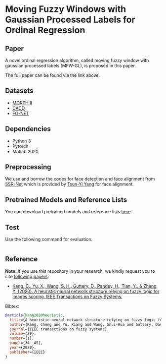 # Moving Fuzzy Windows with Gaussian Processed Labels for Ordinal Regression

Paper
-----------------------------------------------------------------------------
<!--[Fuzzy Windows with Gaussian Processed Labels for Ordinal Regression](Under Review)-->
A novel ordinal regression algorithm, called moving fuzzy window with gaussian processed labels (MFW-GL), is proposed in this paper. 

The full paper can be found via the link above.

<!--Please cite our paper if you use our code or dataset:-->

Datasets
-----------------------------------------------------------------------------
* [MORPH II](https://uncw.edu/oic/tech/morph.html)
* [CACD](https://bcsiriuschen.github.io/CARC/)
* [FG-NET](https://yanweifu.github.io/FG_NET_data/)

Dependencies
-----------------------------------------------------------------------------
* Python 3
* Pytorch
* Matlab 2020

Preprocessing
-----------------------------------------------------------------------------
We use and borrow the codes for face detection and face alignment from [SSR-Net](https://github.com/shamangary/SSR-Net) which is provided by [Tsun-Yi Yang](https://github.com/shamangary) for face alignment.

Pretrained Models and Reference Lists
-----------------------------------------------------------------------------
You can download pretrained models and reference lists [here]().

Test
-----------------------------------------------------------------------------
Use the following command for evaluation.
```c

```


## Reference

__Note__: If you use this repository in your research, we kindly request you to cite [following papers](https://ieeexplore.ieee.org/abstract/document/8957449):

* [Kang, C., Yu, X., Wang, S. H., Guttery, D., Pandey, H., Tian, Y., & Zhang, Y. (2020). A heuristic neural network structure relying on fuzzy logic for images scoring. IEEE Transactions on Fuzzy Systems.](https://ieeexplore.ieee.org/abstract/document/8957449)

Bibtex:

```bibtex
@article{kang2020heuristic,
  title={A heuristic neural network structure relying on fuzzy logic for images scoring},
  author={Kang, Cheng and Yu, Xiang and Wang, Shui-Hua and Guttery, David S and Pandey, Hari Mohan and Tian, Yingli and Zhang, Yu-Dong},
  journal={IEEE transactions on fuzzy systems},
  volume={29},
  number={1},
  pages={34--45},
  year={2020},
  publisher={IEEE}
}
```


